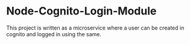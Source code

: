 # Node-Cognito-Login-Module
This project is written as a microservice where a user can be created in cognito and logged in using the same.
